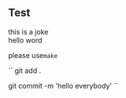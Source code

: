## Test
this is a joke<br>
hello word

please use``make``

``
git add .

git commit -m 'hello everybody'
``
